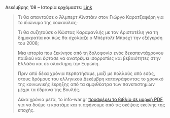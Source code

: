 

Δεκέμβρης ’08 – Ιστορία ερχόμαστε: [Link](https://info-war.gr/wp-content/uploads/2018/11/BOOK_DECEMBER_08_spreads.pdf)
> Τι θα απαντούσε ο Άλμπερτ Αϊνστάιν στον Γιώργο Καρατζαφέρη για το ιδιώνυμο της κουκούλας;
> 
> Τι θα συζητούσε ο Κώστας Καραμανλής με τον Αριστοτέλη για τη δημοκρατία και πώς θα σχολίαζε ο Μπέρτολτ Μπρεχτ την εξέγερση του 2008;
> 
> Μια ιστορία που ξεκίνησε από τη δολοφονία ενός δεκαπεντάχρονου παιδιού και έφτασε να ανατρέψει ισορροπίες και βεβαιότητες στην Ελλάδα και σε ολόκληρη την Ευρώπη.
> 
> Πριν από δέκα χρόνια περπατήσαμε, μαζί με πολλούς από εσάς, στους δρόμους του ελληνικού Δεκέμβρη καταγράφοντας το χρονικό της κοινωνικής έκρηξης από τα αμφιθέατρα των πανεπιστημίων μέχρι τα έδρανα της Βουλής.
> 
> Δέκα χρόνια μετά, το info-war.gr [προσφέρει το βιβλίο σε μορφή PDF](https://info-war.gr/wp-content/uploads/2018/11/BOOK_DECEMBER_08_spreads.pdf), για να δούμε τι κρατάμε και τι αφήνουμε από τις σκέψεις εκείνης της εποχής.